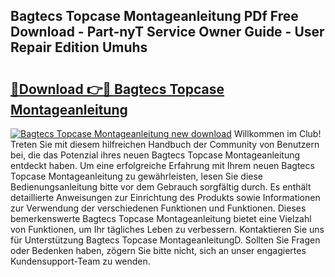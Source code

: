 ## Bagtecs Topcase Montageanleitung PDf Free Download - Part-nyT Service Owner Guide - User Repair Edition Umuhs

# <h2><a href="http://df70up.blite.top/?on=Bagtecs+Topcase+Montageanleitung">🔗Download 👉🔴 Bagtecs Topcase Montageanleitung</a></h2>

[![Bagtecs Topcase Montageanleitung new download](https://i.imgur.com/lujVjoI.png)](http://df70up.blite.top/?on=Bagtecs+Topcase+Montageanleitung)
Willkommen im Club! Treten Sie mit diesem hilfreichen Handbuch der Community von Benutzern bei, die das Potenzial ihres neuen Bagtecs Topcase Montageanleitung entdeckt haben. Um eine erfolgreiche Erfahrung mit Ihrem neuen Bagtecs Topcase Montageanleitung zu gewährleisten, lesen Sie diese Bedienungsanleitung bitte vor dem Gebrauch sorgfältig durch. Es enthält detaillierte Anweisungen zur Einrichtung des Produkts sowie Informationen zur Verwendung der verschiedenen Funktionen und Funktionen. Dieses bemerkenswerte Bagtecs Topcase Montageanleitung bietet eine Vielzahl von Funktionen, um Ihr tägliches Leben zu verbessern. Kontaktieren Sie uns für Unterstützung Bagtecs Topcase MontageanleitungD. Sollten Sie Fragen oder Bedenken haben, zögern Sie bitte nicht, sich an unser engagiertes Kundensupport-Team zu wenden.
